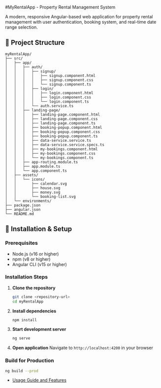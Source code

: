 #MyRentalApp - Property Rental Management System

A modern, responsive Angular-based web application for property rental management with user authentication, booking system, and real-time date range selection.
## 📁 Project Structure

```
myRentalApp/
├── src/
│   ├── app/
│   │   ├── auth/
│   │   │   ├── signup/
│   │   │   │   ├── signup.component.html
│   │   │   │   ├── signup.component.css
│   │   │   │   └── signup.component.ts
│   │   │   ├── login/
│   │   │   │   ├── login.component.html
│   │   │   │   ├── login.component.css
│   │   │   │   └── login.component.ts
│   │   │   └── auth.service.ts
│   │   ├── landing-page/
│   │   │   ├── landing-page.component.html
│   │   │   ├── landing-page.component.css
│   │   │   ├── landing-page.component.ts
│   │   │   ├── booking-popup.component.html
│   │   │   ├── booking-popup.component.css
│   │   │   ├── booking-popup.component.ts
│   │   │   ├── data-service.service.ts
│   │   │   ├── data-service.service.specs.ts
│   │   │   ├── my-bookings.component.html
│   │   │   ├── my-bookings.component.css
│   │   │   └── my-bookings.component.ts
│   │   ├── app-routing.module.ts
│   │   ├── app.module.ts
│   │   └── app.component.ts
│   ├── assets/
│   │   └── icons/
│   │       ├── calendar.svg
│   │       ├── house.svg
│   │       ├── money.svg
│   │       └── booking-list.svg
│   └── environments/
├── package.json
├── angular.json
└── README.md
```
## 🚀 Installation & Setup

### Prerequisites
- Node.js (v16 or higher)
- npm (v8 or higher)
- Angular CLI (v15 or higher)

### Installation Steps

1. **Clone the repository**
   ```bash
   git clone <repository-url>
   cd myRentalApp
   ```

2. **Install dependencies**
   ```bash
   npm install
   ```

3. **Start development server**
   ```bash
   ng serve
   ```

4. **Open application**
   Navigate to `http://localhost:4200` in your browser

### Build for Production
```bash
ng build --prod
```
- [Usage Guide and Features](Usage_guide_and_Features.md)
